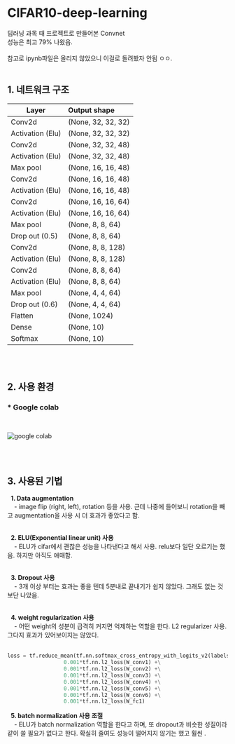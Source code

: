 # CIFAR10-deep-learning
딥러닝 과목 때 프로젝트로 만들어본 Convnet<br>
성능은 최고 79% 나왔음.<br><br>
참고로 ipynb파일은 올리지 않았으니 이걸로 돌려봤자 안됨 ㅇㅇ.<br><br>

## 1. 네트워크 구조
| Layer | Output shape |
|---|:---|
Conv2d	| (None, 32, 32, 32)
Activation (Elu) |	(None, 32, 32, 32)
Conv2d|	(None, 32, 32, 48)
Activation (Elu)|	(None, 32, 32, 48)
Max pool	|(None, 16, 16, 48)
Conv2d	|(None, 16, 16, 48)
Activation (Elu)|	(None, 16, 16, 48)
Conv2d|	(None, 16, 16, 64)
Activation (Elu)|	(None, 16, 16, 64)
Max pool	|(None, 8, 8, 64)
Drop out (0.5)	|(None, 8, 8, 64)
Conv2d	|(None, 8, 8, 128)
Activation (Elu)|	(None, 8, 8, 128)
Conv2d	|(None, 8, 8, 64)
Activation (Elu)|	(None, 8, 8, 64)
Max pool	|(None, 4, 4, 64)
Drop out (0.6)	|(None, 4, 4, 64)
Flatten	|(None, 1024)
Dense|	(None, 10)
Softmax|	(None, 10)
<br>
<br>

## 2. 사용 환경
### * Google colab
<br>

![google colab](https://user-images.githubusercontent.com/43025974/50833588-06ffe800-1395-11e9-82b9-c211cd2a1286.png)

<br>
<br>

## 3. 사용된 기법
&nbsp;&nbsp;**1. Data augmentation** <br>
&nbsp;&nbsp;&nbsp;&nbsp;- image flip (right, left), rotation 등을 사용. 근데 나중에 들어보니 rotation을 빼고 augmentation을 사용 시 더 효과가 좋았다고 함.<br><br>

&nbsp;&nbsp;**2. ELU(Exponential linear unit) 사용**  <br>
&nbsp;&nbsp;&nbsp;&nbsp;- ELU가 cifar에서 괜찮은 성능을 나타낸다고 해서 사용. relu보다 일단 오르기는 했음. 하지만 아직도 애매함.<br><br>

&nbsp;&nbsp;**3. Dropout 사용**  <br>
&nbsp;&nbsp;&nbsp;&nbsp;- 3개 이상 부터는 효과는 좋을 텐데 5분내로 끝내기가 쉽지 않았다. 그래도 없는 것 보단 나았음.<br><br>

&nbsp;&nbsp;**4. weight regularization 사용**  <br>
&nbsp;&nbsp;&nbsp;&nbsp;- 어떤 weight의 성분이 급격히 커지면 억제하는 역할을 한다. L2 regularizer 사용. 그다지 효과가 있어보이지는 않았다.<br><br>
  ```python
  loss = tf.reduce_mean(tf.nn.softmax_cross_entropy_with_logits_v2(labels=Y, logits=logits)) +\
                    0.001*tf.nn.l2_loss(W_conv1) +\
                    0.001*tf.nn.l2_loss(W_conv2) +\
                    0.001*tf.nn.l2_loss(W_conv3) +\
                    0.001*tf.nn.l2_loss(W_conv4) +\
                    0.001*tf.nn.l2_loss(W_conv5) +\
                    0.001*tf.nn.l2_loss(W_conv6) +\
                    0.001*tf.nn.l2_loss(W_fc1)        
  ```

&nbsp;&nbsp;**5. batch normalization 사용 조절**  
&nbsp;&nbsp;&nbsp;&nbsp;- ELU가 batch normalization 역할을 한다고 하며, 또 dropout과 비슷한 성질이라 같이 쓸 필요가 없다고 한다. 확실히 줄여도 성능이 떨어지지 않기는 했고 훨씬 .<br><br>
